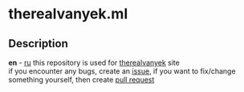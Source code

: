 # therealvanyek.ml
## Description 
**en** - [ru](https://github.com/4vanyek/therealvanyek-ml/README.md)
this repository is used for [therealvanyek](https://therealvanyek.ml) site  
if you encounter any bugs, create an [issue](https://github.com/4vanyek/therealvanyek-ml/issues/new), 
if you want to fix/change something yourself, then create [pull request](https://github.com/4vanyek/therealvanyek-ml/compare)
